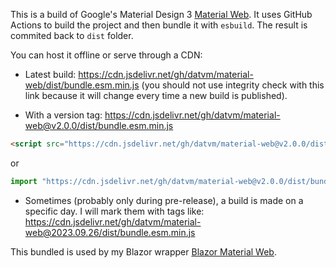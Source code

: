 This is a build of Google's Material Design 3 [Material Web](https://github.com/material-components/material-web). It uses GitHub Actions to build the project and then bundle it with `esbuild`. The result is commited back to `dist` folder.

You can host it offline or serve through a CDN:

- Latest build: https://cdn.jsdelivr.net/gh/datvm/material-web/dist/bundle.esm.min.js (you should not use integrity check with this link because it will change every time a new build is published).

- With a version tag: https://cdn.jsdelivr.net/gh/datvm/material-web@v2.0.0/dist/bundle.esm.min.js

```html
<script src="https://cdn.jsdelivr.net/gh/datvm/material-web@v2.0.0/dist/bundle.esm.min.js" integrity="sha512-7Wlu/NMXmFGZLrV6yJFw2TK38br4VhX4cxQNuV0sJoMsdO1bemrR//MYSp2CJvvbdB/w/jnREDYZlSFbZ+rDLA==" crossorigin="anonymous"></script>
```

or

```ts
import "https://cdn.jsdelivr.net/gh/datvm/material-web@v2.0.0/dist/bundle.esm.min.js";
```

- Sometimes (probably only during pre-release), a build is made on a specific day. I will mark them with tags like: https://cdn.jsdelivr.net/gh/datvm/material-web@2023.09.26/dist/bundle.esm.min.js

This bundled is used by my Blazor wrapper [Blazor Material Web](https://github.com/datvm/BlazorMaterialWeb/).